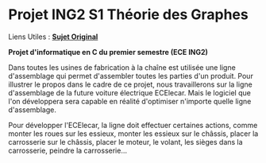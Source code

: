 # Projet ING2 S1 Théorie des Graphes

Liens Utiles : [**Sujet Original**](https://docs.google.com/document/d/19lHGlUQUA67WM9QGlqSUIxQmuqwDsXAAYZdGWk03RHs/edit#heading=h.gkgwng1zcbd6)

**Projet d'informatique en C du premier semestre (ECE ING2)**

Dans toutes les usines de fabrication à la chaîne est utilisée une ligne d'assemblage qui permet d'assembler toutes les parties d'un produit. Pour illustrer le propos dans le cadre de ce projet, nous travaillerons sur la ligne d'assemblage de la future voiture électrique ECElecar. Mais le logiciel que l'on développera sera capable en réalité d'optimiser n'importe quelle ligne d'assemblage. 

Pour développer l'ECElecar, la ligne doit effectuer certaines actions, comme monter les roues sur les essieux, monter les essieux sur le châssis, placer la carrosserie sur le châssis, placer le moteur, le volant, les sièges dans la carrosserie, peindre la carrosserie…

